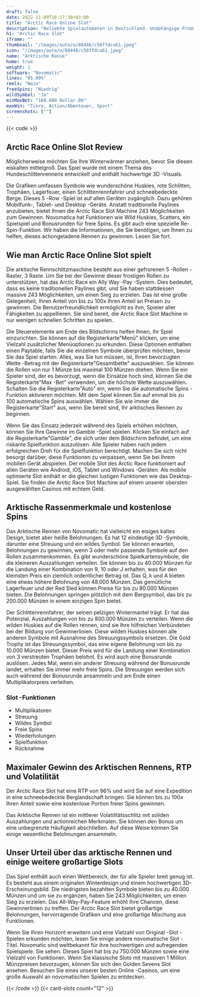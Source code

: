```yaml
---
draft: false
date: 2022-11-09T16:17:38+03:00
title: "Arctic Race Online Slot"
description: "Beliebte Spielautomaten in Deutschland. Unabhängige Produktbewertungen und exklusive Anmeldeangebote. Jetzt spielen!"
h1: "Arctic Race Slot"
iframe: ""
thumbnail: "/images/auto/o/88446/c58ffdca61.jpeg"
icon: "/images/auto/o/88446/c58ffdca61.jpeg"
name: "Arktische Rasse"
home: true
weight: 1
software: "Novomatic"
lines: "95.00%"
reels: "Nein"
freeSpins: "Niedrig"
wildSymbol: "Ja"
minMaxBet: "160.000 Dollar.00"
maxWin: "Tiere, Action/Abenteuer, Sport"
screenshots: [""]
---
```


{{< code >}}<h2>Arctic Race Online Slot Review</h2><p>Möglicherweise möchten Sie Ihre Winterwärmer anziehen, bevor Sie diesen eiskalten mittelgroß. Das Spiel wurde mit einem Thema des Hundeschlittenrennens entwickelt und enthält hochwertige 3D -Visuals.</p><p>Die Grafiken umfassen Symbole wie wunderschöne Huskies, rote Schlitten, Trophäen, Lagerfeuer, einen Schlittenrennfahrer und schneebedeckte Berge. Dieses 5 -Row -Spiel ist auf allen Geräten zugänglich. Dazu gehören Mobilfunk-, Tablet- und Desktop -Geräte. Anstatt traditionelle Paylines anzubieten, bietet Ihnen die Arctic Race Slot Machine 243 Möglichkeiten zum Gewinnen. Novomatica hat Funktionen wie Wild Huskies, Scatters, ein Spielspiel und Bonusrunden für freie Spins. Es gibt auch eine spezielle Re-Spin-Funktion. Wir haben die Informationen, die Sie benötigen, um Ihnen zu helfen, dieses actiongeladene Rennen zu gewinnen. Lesen Sie fort.</p><h2>Wie man Arctic Race Online Slot spielt</h2><p>Die arktische Rennschlitzmaschine besteht aus einer gefrorenen 5 -Rollen -Raster, 3 Raste. Um Sie bei der Gewinne dieser frostigen Rollen zu unterstützen, hat das Arctic Race ein Ally Way -Pay -System. Dies bedeutet, dass es keine traditionellen Paylines gibt, und Sie haben stattdessen massive 243 Möglichkeiten, um einen Sieg zu erzielen. Das ist eine große Gelegenheit, Ihren Anteil von bis zu 100x Ihren Anteil an Preisen zu gewinnen. Die Benutzerfreundlichkeit ermöglicht es ihm, Spieler aller Fähigkeiten zu appellieren. Sie sind bereit, die Arctic Race Slot Machine in nur wenigen schnellen Schritten zu spielen.</p><p>Die Steuerelemente am Ende des Bildschirms helfen Ihnen, Ihr Spiel einzurichten. Sie können auf die Registerkarte"Menü" klicken, um eine Vielzahl zusätzlicher Menüoptionen zu erkunden. Diese Optionen enthalten einen Paytable, falls Sie die einzelnen Symbole überprüfen möchten, bevor Sie das Spiel starten. Alles, was Sie tun müssen, ist, Ihren bevorzugten Wette -Betrag mit der Registerkarte"Gesamtbette" auszuwählen. Sie können die Rollen von nur 1 Münze bis maximal 100 Münzen drehen. Wenn Sie ein Spieler sind, der es bevorzugt, wenn die Einsätze hoch sind, können Sie die Registerkarte"Max -Bet" verwenden, um die höchste Wette auszuwählen. Schalten Sie die Registerkarte"Auto" ein, wenn Sie die automatische Spins -Funktion aktivieren möchten. Mit dem Spiel können Sie auf einmal bis zu 100 automatische Spins auswählen. Wählen Sie wie immer die Registerkarte"Start" aus, wenn Sie bereit sind, Ihr arktisches Rennen zu beginnen.</p><p>Wenn Sie das Einsatz jederzeit während des Spiels erhöhen möchten, können Sie Ihre Gewinne im Gamble -Spiel spielen. Klicken Sie einfach auf die Registerkarte"Gamble", die sich unter dem Bildschirm befindet, um eine riskante Spielfunktion auszulösen. Alle Spieler haben nach jedem erfolgreichen Dreh für die Spielfunktion berechtigt. Machen Sie sich nicht besorgt darüber, diese Funktionen zu verpassen, wenn Sie bei Ihrem mobilen Gerät abspielen. Der mobile Slot des Arctic Race funktioniert auf allen Geräten wie Android, iOS, Tablet und Windows -Geräten. Als mobile optimierte Slot enthält er die gleichen lustigen Funktionen wie das Desktop-Spiel. Sie finden die Arctic Race Slot Machine auf einem unserer obersten ausgewählten Casinos mit echtem Geld.</p><h2>Arktische Rassenmerkmale und kostenlose Spins</h2><p>Das Arktische Rennen von Novomatic hat vielleicht ein eisiges kaltes Design, bietet aber heiße Belohnungen. Es hat 12 eindeutige 3D -Symbole, darunter eine Streuung und ein wildes Symbol. Sie können erwarten, Belohnungen zu gewinnen, wenn 3 oder mehr passende Symbole auf den Rollen zusammenkommen. Es gibt wunderschöne Spielkartensymbole, die die kleineren Auszahlungen verteilen. Sie können bis zu 40.000 Münzen für die Landung einer Kombination von 9, 10 oder J erhalten, was für den kleinsten Preis ein ziemlich ordentlicher Betrag ist. Das Q, k und A bieten eine etwas höhere Belohnung von 48.000 Münzen. Das gemütliche Lagerfeuer und der Red Sled können Preise für bis zu 80.000 Münzen bieten. Die Belohnungen springen plötzlich mit dem Bergsymbol, das bis zu 200.000 Münzen in einem einzigen Spin bietet.</p><p>Der Schlittenrennfahrer, der seinen pelzigen Wintermantel trägt. Er hat das Potenzial, Auszahlungen von bis zu 800.000 Münzen zu verteilen. Wenn die wilden Huskies auf die Rollen rennen, sind sie Ihre hilfreichen Verbündeten bei der Bildung von Gewinnerlinien. Diese wilden Huskies können alle anderen Symbole mit Ausnahme des Streuungssymbols ersetzen. Die Gold Trophy ist das Streuungssymbol, das eine eigene Belohnung von bis zu 10.000 Münzen bietet. Dieser Preis wird für die Landung einer Kombination von 3 verstreuten Trophäen belohnt. Es wird auch eine Bonusrunde auslösen. Jedes Mal, wenn ein anderer Streuung während der Bonusrunde landet, erhalten Sie immer mehr freie Spins. Die Streuungen werden sich auch während der Bonusrunde ansammeln und am Ende einen Multiplikatorpreis verleihen.</p><h3>
Slot -Funktionen</h3><ul>
<li></span>
Multiplikatoren</li>
<li></span>
Streuung</li>
<li></span>
Wildes Symbol</li>
<li></span>
Freie Spins</li>
<li></span>
Wiederholungen</li>
<li></span>
Spielfunktion</li>
<li></span>
Rücknahme</li></ul><h2>Maximaler Gewinn des Arktischen Rennens, RTP und Volatilität</h2><p> Der Arctic Race Slot hat eine RTP von 96% und wird Sie auf eine Expedition in eine schneebedeckte Berglandschaft bringen. Sie können bis zu 100x Ihren Anteil sowie eine kostenlose Portion freier Spins gewinnen.</p><p>Das Arktische Rennen ist ein mittlerer Volatilitätsschlitz mit soliden Auszahlungen und actionreichen Merkmalen. Sie können den Bonus um eine unbegrenzte Häufigkeit abschließen. Auf diese Weise können Sie einige wesentliche Belohnungen ansammeln.</p><h2>Unser Urteil über das arktische Rennen und einige weitere großartige Slots</h2><p>Das Spiel enthält auch einen Wettbereich, der für alle Spieler breit genug ist. Es besteht aus einem originalen Winterdesign und einem hochwertigen 3D-Erscheinungsbild. Die niedrigsten bezahlten Symbole bieten bis zu 40.000 Münzen und um sie zu ergänzen, haben Sie 243 Möglichkeiten, um einen Sieg zu erzielen. Das All-Way-Pay-Feature erhöht Ihre Chancen, diese Gewinnerlinien zu treffen. Der Arctic Race Slot bietet großartige Belohnungen, hervorragende Grafiken und eine großartige Mischung aus Funktionen.</p><p>Wenn Sie Ihren Horizont erweitern und eine Vielzahl von Original -Slot -Spielen erkunden möchten, lesen Sie einige andere novomatische Slot -Titel. Novomatic sind weltbekannt für ihre hochwertigen und aufregenden Spielspiele. Sie sehen. Dieses Spiel hat bis zu 750.000 Münzen sowie eine Vielzahl von Funktionen. Wenn Sie klassische Slots mit massiven 1 Million Münzpreisen bevorzugen, können Sie sich den Golden Sevens Slot ansehen. Besuchen Sie eines unserer besten Online -Casinos, um eine große Auswahl an novomatischen Spielen zu entdecken.</p>{{< /code >}}
 {{< card-slots count="12" >}}
